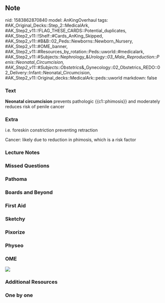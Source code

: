 ## Note
nid: 1583862870840
model: AnKingOverhaul
tags: #AK_Original_Decks::Step_2::MedicalArk, #AK_Step2_v11::!FLAG_THESE_CARDS::Potential_duplicates, #AK_Step2_v11::!Shelf::#Cards_AnKing_Skipped, #AK_Step2_v11::#B&B::02_Peds::Newborns::Newborn_Nursery, #AK_Step2_v11::#OME_banner, #AK_Step2_v11::#Resources_by_rotation::Peds::uworld::#medicalark, #AK_Step2_v11::#Subjects::Nephrology_&_Urology::03_Male_Reproduction::Penis::Neonatal_Circumcision, #AK_Step2_v11::#Subjects::Obstetrics_&_Gynecology::02_Obstetrics_REDO::02_Delivery::Infant::Neonatal_Circumcision, #AK_Step2_v11::Original_decks::MedicalArk::peds::uworld
markdown: false

### Text
<b>Neonatal circumcision</b> prevents pathologic {{c1::phimosis}}
and moderately reduces risk of penile cancer

### Extra
i.e. foreskin constriction preventing retraction
<div>
  Cancer: likely due to reduction in phimosis, which is a risk
  factor
</div>

### Lecture Notes


### Missed Questions


### Pathoma


### Boards and Beyond


### First Aid


### Sketchy


### Pixorize


### Physeo


### OME
<div class="ome-widget">
  <a href="https://onlinemeded.org?ref=anki"><img src=
  "_OME_AnkiFlashcards_General_7.png"></a>
</div>

### Additional Resources


### One by one

